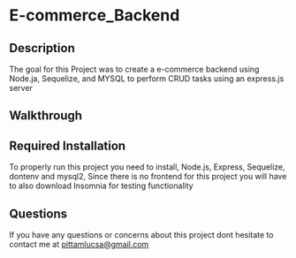 # E-commerce_Backend

## Description
 The goal for this Project was to create a e-commerce backend using Node.ja, Sequelize, and MYSQL to perform CRUD tasks using an express.js server
## Walkthrough

## Required Installation
To properly run this project you need to install, Node.js, Express, Sequelize, dontenv and mysql2, Since there is no frontend for this project you will have to also download Insomnia for testing functionality

## Questions

If you have any questions or concerns about this project dont hesitate to contact me at pittamlucsa@gmail.com
